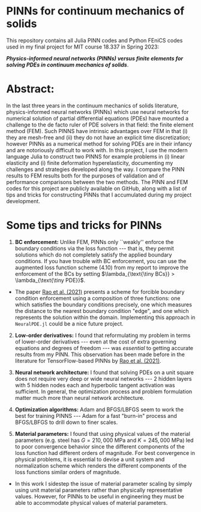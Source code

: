 # PINNs for continuum mechanics of solids

This repository contains all Julia PINN codes and Python FEniCS codes used in my final project for MIT course 18.337 in Spring 2023:

***Physics-informed neural networks (PINNs) versus finite elements for solving PDEs in continuum mechanics of solids***.

# Abstract:

In the last three years in the continuum mechanics of solids literature, physics-informed neural networks (PINNs) which use neural networks for numerical solution of partial differential equations (PDEs) have mounted a challenge to the de facto ruler of PDE solvers in that field: the finite element method (FEM). Such PINNS have intrinsic advantages over FEM in that (i) they are mesh-free and (ii) they do not have an explicit time discretization; however PINNs as a numerical method for solving PDEs are in their infancy and are notoriously difficult to work with. In this project, I use the modern language Julia to construct two PINNS for example problems in (i) linear elasticity and (i) finite deformation hyperelasticity, documenting my challenges and strategies developed along the way. I compare the PINN results to FEM results both for the purposes of validation and of performance comparisons between the two methods. The PINN and FEM codes for this project are publicly available on GitHub, along with a list of tips and tricks for constructing PINNs that I accumulated during my project development.


# Some tips and tricks for PINNs

1.  **BC enforcement:** Unlike FEM, PINNs only ``weakly'' enforce the boundary conditions via the loss function --- that is, they permit solutions which do not completely satisfy the applied boundary conditions. If you have trouble with BC enforcement, you can use the augmented loss function scheme (4.10) from my report to improve the enforcement of the BCs by setting $\lambda_{\text{\tiny BCs}} > \lambda_{\text{\tiny PDE}}$.


 - The paper [Rao et al. (2021)](https://ascelibrary.org/doi/full/10.1061/%28ASCE%29EM.1943-7889.0001947) presents a scheme for forcible boundary condition enforcement using a composition of three functions: one which satisfies the boundary conditions precisely, one which measures the distance to the nearest boundary condition "edge", and one which represents the solution within the domain. Implementing this approach in `NeuralPDE.jl` could be a nice future project.

2. **Low-order derivatives:** I found that reformulating my problem in terms of lower-order derivatives --- even at the cost of extra governing equations and degrees of freedom --- was *essential* to getting accurate results from my PINN. This observation has been made before in the literature for TensorFlow-based PINNs by [Rao et al. (2021)](https://ascelibrary.org/doi/full/10.1061/%28ASCE%29EM.1943-7889.0001947). 

3.  **Neural network architecture:** I found that solving PDEs on a unit square does not require very deep or wide neural networks --- 2 hidden layers with 5 hidden nodes each and hyperbolic tangent activation was sufficient. In general, the optimization process and problem formulation matter much more than neural network architecture.

4. **Optimization algorithms:** Adam and BFGS/LBFGS seem to work the best for training PINNS --- Adam for a fast "burn-in" process and BFGS/LBFGS to drill down to finer scales.

5. **Material parameters:** I found that using physical values of the material parameters (e.g. steel has  $G=210,000$ MPa and $K = 245,000$ MPa) led to poor convergence behavior since the different components of the loss function had different orders of magnitude. For best convergence in physical problems, it is essential to devise a unit system and normalization scheme which renders the different components of the loss functions similar orders of magnitude.

- In this work I sidestep the issue of material parameter scaling by simply using unit material parameters rather than physically representative values. However, for PINNs to be useful in engineering they must be able to accommodate physical values of material parameters.

